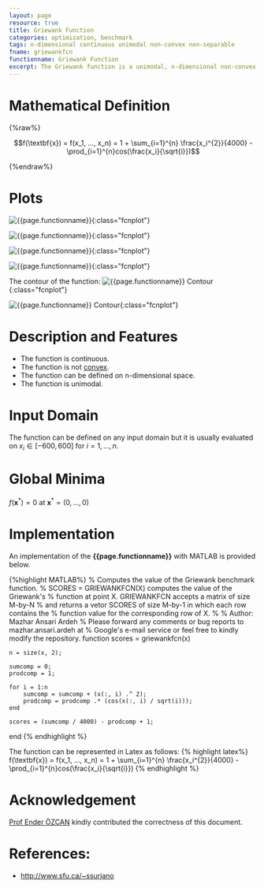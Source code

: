 ```yaml
---
layout: page
resource: true
title: Griewank Function
categories: optimization, benchmark
tags: n-dimensional continuous unimodal non-convex non-separable
fname: griewankfcn
functionname: Griewank Function
excerpt: The Griewank function is a unimodal, n-dimensional non-convex mathematical function widely used for testing optimization algorithms
---
```


# Mathematical Definition

{%raw%}

$$f(\textbf{x}) = f(x_1, ..., x_n) = 1 + \sum_{i=1}^{n} \frac{x_i^{2}}{4000} - \prod_{i=1}^{n}cos(\frac{x_i}{\sqrt{i}})$$

{%endraw%}

# Plots
![{{page.functionname}}]({{site.baseurl}}/benchmarkfcns/plots/{{page.fname}}.png){:class="fcnplot"}

![{{page.functionname}}]({{site.baseurl}}/benchmarkfcns/plots/{{page.fname}}_2.png){:class="fcnplot"}

![{{page.functionname}}]({{site.baseurl}}/benchmarkfcns/plots/{{page.fname}}_3.png){:class="fcnplot"}

![{{page.functionname}}]({{site.baseurl}}/benchmarkfcns/plots/{{page.fname}}_10_0.png){:class="fcnplot"}

The contour of the function: 
![{{page.functionname}} Contour]({{site.baseurl}}/benchmarkfcns/plots/{{page.fname}}_contour.png){:class="fcnplot"}

![{{page.functionname}} Contour]({{site.baseurl}}/benchmarkfcns/plots/{{page.fname}}_10_contour.png){:class="fcnplot"}

# Description and Features
* The function is continuous.
* The function is not [convex](https://en.wikipedia.org/wiki/Convex_function).
* The function can be defined on n-dimensional space. 
* The function is unimodal.

# Input Domain
The function can be defined on any input domain but it is usually evaluated on $x_i \in [-600, 600]$ for $i = 1, ..., n$.

# Global Minima
$f(\textbf{x}^{\ast}) = 0$ at $\textbf{x}^{\ast} = (0, ..., 0)$

# Implementation
An implementation of the **{{page.functionname}}** with MATLAB is provided below. 

{%highlight MATLAB%}
% Computes the value of the Griewank benchmark function.
% SCORES = GRIEWANKFCN(X) computes the value of the Griewank's
% function at point X. GRIEWANKFCN accepts a matrix of size M-by-N 
% and returns a vetor SCORES of size M-by-1 in which each row contains the 
% function value for the corresponding row of X.
% 
% Author: Mazhar Ansari Ardeh
% Please forward any comments or bug reports to mazhar.ansari.ardeh at
% Google's e-mail service or feel free to kindly modify the repository.
function scores = griewankfcn(x)
    
    n = size(x, 2);
    
    sumcomp = 0;
    prodcomp = 1;
    
    for i = 1:n
        sumcomp = sumcomp + (x(:, i) .^ 2);
        prodcomp = prodcomp .* (cos(x(:, i) / sqrt(i)));
    end
    
    scores = (sumcomp / 4000) - prodcomp + 1;
end
{% endhighlight %}

The function can be represented in Latex as follows:
{% highlight latex%}
f(\textbf{x}) = f(x_1, ..., x_n) = 1 + \sum_{i=1}^{n} \frac{x_i^{2}}{4000} - \prod_{i=1}^{n}cos(\frac{x_i}{\sqrt{i}})
{% endhighlight %}

# Acknowledgement
[Prof Ender ÖZCAN](http://www.cs.nott.ac.uk/~pszeo/) kindly contributed the correctness of this document.

# References:
* http://www.sfu.ca/~ssurjano
